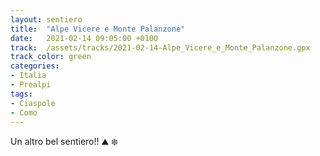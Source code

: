 ```yaml
---
layout: sentiero
title:  "Alpe Vicere e Monte Palanzone"
date:   2021-02-14 09:05:00 +0100
track:  /assets/tracks/2021-02-14-Alpe_Vicere_e_Monte_Palanzone.gpx
track_color: green
categories:
- Italia
- Prealpi
tags:
- Ciaspole
- Como
---
```


Un altro bel sentiero!! :mountain: :snowflake: